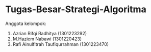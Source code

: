 # Tugas-Besar-Strategi-Algoritma

Anggota kelompok:
1. Azrian Rifqi Radhitya 		        (1301223292)
2. M.Haziem Nabawi 			            (1301220423)
3. Rafi Ainulfitrah Taufiqurrahman 	(1301223470)
